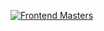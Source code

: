 [![Frontend Masters](https://frontendmasters.com/books/front-end-handbook/2018/frontendmasters.jpg)](https://frontendmasters.com/)
